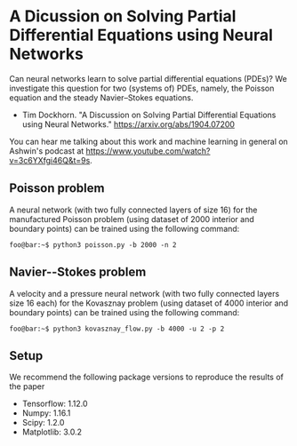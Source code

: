 # A Dicussion on Solving Partial Differential Equations using Neural Networks
Can neural networks learn to solve partial differential equations (PDEs)?  We investigate this question for two (systems of) PDEs, namely, the Poisson equation and the steady Navier–Stokes equations.

* Tim Dockhorn. "A Discussion on Solving Partial Differential Equations using Neural Networks." https://arxiv.org/abs/1904.07200

You can hear me talking about this work and machine learning in general on Ashwin's podcast at https://www.youtube.com/watch?v=3c6YXfgi46Q&t=9s.

## Poisson problem
A neural network (with two fully connected layers of size 16) for the manufactured Poisson problem (using dataset of 2000 interior and boundary points) can be trained using the following command:
```console
foo@bar:~$ python3 poisson.py -b 2000 -n 2
```

## Navier--Stokes problem
A velocity and a pressure neural network (with two fully connected layers size 16 each) for the Kovasznay problem (using dataset of 4000 interior and boundary points) can be trained using the following command:
```console
foo@bar:~$ python3 kovasznay_flow.py -b 4000 -u 2 -p 2
```

## Setup
We recommend the following package versions to reproduce the results of the paper
* Tensorflow: 1.12.0
* Numpy: 1.16.1
* Scipy: 1.2.0
* Matplotlib: 3.0.2
